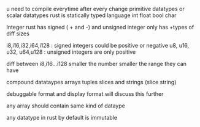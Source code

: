 u need to compile everytime after every change 
primitive datatypes or scalar datatypes
rust is statically typed language 
int float bool char

Integer rust has signed ( + and -) and unsigned integer only has +types of diff sizes

i8,i16,i32,i64,i128 : signed integers could be positive or negative
u8, u16, u32, u64,u128 : unsigned integers are only positive

diff between i8,i16...i128 smaller the number smaller the range they can have

compound datataypes
arrays tuples slices and strings (slice string)

debuggable format and display format will discuss this further

any array should contain same kind of dataype

any datatype in rust by default is immutable 

